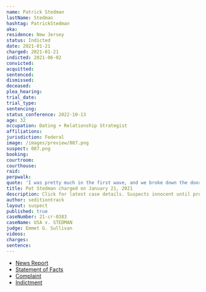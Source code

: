 ```yaml
---
name: Patrick Stedman
lastName: Stedman
hashtag: PatrickStedman
aka:
residence: New Jersey
status: Indicted
date: 2021-01-21
charged: 2021-01-21
indicted: 2021-06-02
convicted:
acquitted:
sentenced:
dismissed:
deceased:
plea_hearing:
trial_date:
trial_type:
sentencing:
status_conference: 2022-10-13
age: 32
occupation: Dating + Relationship Strategist
affiliations:
jurisdiction: Federal
image: /images/preview/087.png
suspect: 087.png
booking:
courtroom:
courthouse:
raid:
perpwalk:
quote: 'I was pretty much in the first wave, and we broke down the doors and climbed up the back part of the Capitol building and got all the way into the chambers'
title: Pat Stedman charged on January 21, 2021
description: Click for latest case details. Suspects innocent until proven guilty.
author: seditiontrack
layout: suspect
published: true
caseNumber: 21-cr-0383
caseName: USA v. STEDMAN
judge: Emmet G. Sullivan
videos:
charges:
sentence:
---
```

- [News Report](https://www.nj.com/news/2021/01/nj-man-charged-with-taking-part-in-attack-at-us-capitol-posted-videos-from-inside-feds-say.html)
- [Statement of Facts](https://www.justice.gov/usao-dc/case-multi-defendant/file/1379521/download)
- [Complaint](https://www.justice.gov/usao-dc/case-multi-defendant/file/1379516/download)
- [Indictment](https://www.justice.gov/usao-dc/case-multi-defendant/file/1413641/download)
